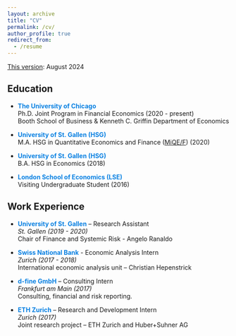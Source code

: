 ```yaml
---
layout: archive
title: "CV"
permalink: /cv/
author_profile: true
redirect_from:
  - /resume
---
```


[This version](../files/CavaleriFilippo_CV.pdf): August 2024 
<!---  Coming soon. --->

## Education
*  <span style="color:#0a81e2"> **The University of Chicago**  </span> \
  Ph.D. Joint Program in Financial Economics  (2020 - present)\
  Booth School of Business & Kenneth C. Griffin Department of Economics

* <span style="color:#0a81e2"> **University of St. Gallen (HSG)**  </span> \
  M.A. HSG in Quantitative Economics and Finance ([MiQE/F](https://www.unisg.ch/de/studium/programme/master/quantitative-economics-and-finance-miqe-f/)) (2020)

* <span style="color:#0a81e2"> **University of St. Gallen (HSG)**  </span> \
  B.A. HSG in Economics (2018)

*  <span style="color:#0a81e2"> **London School of Economics (LSE)**  </span> \
  Visiting Undergraduate Student (2016)

## Work Experience
* <span style="color:#0a81e2"> **University of St. Gallen**  </span> – Research Assistant\
  <span style="font-size:14px"> _St. Gallen (2019 - 2020)_ </span> \
  Chair of Finance and Systemic Risk - Angelo Ranaldo

* <span style="color:#0a81e2"> **Swiss National Bank**  </span> - Economic Analysis Intern\
  <span style="font-size:14px"> _Zurich (2017 - 2018)_ </span>  \
  International economic analysis unit – Christian Hepenstrick

* <span style="color:#0a81e2"> **d-fine GmbH**  </span> – Consulting Intern\
  <span style="font-size:14px"> _Frankfurt am Main (2017)_ </span> \
  Consulting, financial and risk reporting.

* <span style="color:#0a81e2"> **ETH Zurich**  </span> – Research and Development Intern\
  <span style="font-size:14px"> _Zurich (2017)_  </span> \
  Joint research project – ETH Zurich and Huber+Suhner AG

